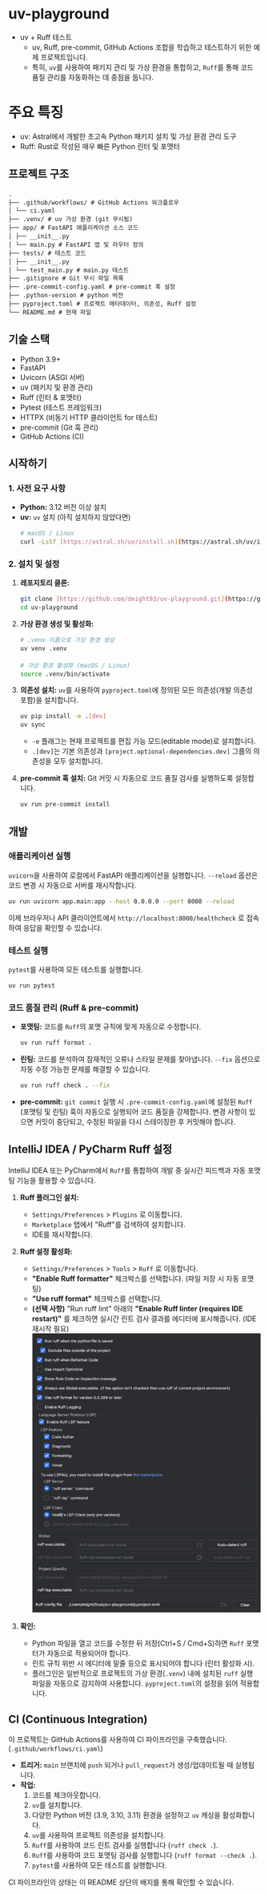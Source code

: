# uv-playground

- uv + Ruff 테스트
    - uv, Ruff, pre-commit, GitHub Actions 조합을 학습하고 테스트하기 위한 예제 프로젝트입니다.
    - 특히, `uv`를 사용하여 패키지 관리 및 가상 환경을 통합하고, `Ruff`를 통해 코드 품질 관리를 자동화하는 데 중점을 둡니다.

# 주요 특징

* uv: Astral에서 개발한 초고속 Python 패키지 설치 및 가상 환경 관리 도구
* Ruff: Rust로 작성된 매우 빠른 Python 린터 및 포맷터

## 프로젝트 구조

```markdown
.
├── .github/workflows/ # GitHub Actions 워크플로우
│ └── ci.yaml
├── .venv/ # uv 가상 환경 (git 무시됨)
├── app/ # FastAPI 애플리케이션 소스 코드
│ ├── __init__.py
│ └── main.py # FastAPI 앱 및 라우터 정의
├── tests/ # 테스트 코드
│ ├── __init__.py
│ └── test_main.py # main.py 테스트
├── .gitignore # Git 무시 파일 목록
├── .pre-commit-config.yaml # pre-commit 훅 설정
├── .python-version # python 버전
├── pyproject.toml # 프로젝트 메타데이터, 의존성, Ruff 설정
└── README.md # 현재 파일
```

## 기술 스택

* Python 3.9+
* FastAPI
* Uvicorn (ASGI 서버)
* uv (패키지 및 환경 관리)
* Ruff (린터 & 포맷터)
* Pytest (테스트 프레임워크)
* HTTPX (비동기 HTTP 클라이언트 for 테스트)
* pre-commit (Git 훅 관리)
* GitHub Actions (CI)

## 시작하기

### 1. 사전 요구 사항

* **Python:** 3.12 버전 이상 설치
* **uv:** `uv` 설치 (아직 설치하지 않았다면)
    ```bash
    # macOS / Linux
    curl -LsSf [https://astral.sh/uv/install.sh](https://astral.sh/uv/install.sh) | sh
    ```

### 2. 설치 및 설정

1. **레포지토리 클론:**
   ```bash
   git clone [https://github.com/deight93/uv-playground.git](https://github.com/deight93/uv-playground.git)
   cd uv-playground
   ```

2. **가상 환경 생성 및 활성화:**
   ```bash
   # .venv 이름으로 가상 환경 생성
   uv venv .venv

   # 가상 환경 활성화 (macOS / Linux)
   source .venv/bin/activate
   ```

3. **의존성 설치:**
   `uv`를 사용하여 `pyproject.toml`에 정의된 모든 의존성(개발 의존성 포함)을 설치합니다.
   ```bash
   uv pip install -e .[dev]
   uv sync
   ```
    * `-e` 플래그는 현재 프로젝트를 편집 가능 모드(editable mode)로 설치합니다.
    * `.[dev]`는 기본 의존성과 `[project.optional-dependencies.dev]` 그룹의 의존성을 모두 설치합니다.

4. **pre-commit 훅 설치:**
   Git 커밋 시 자동으로 코드 품질 검사를 실행하도록 설정합니다.
   ```bash
   uv run pre-commit install
   ```

## 개발

### 애플리케이션 실행

`uvicorn`을 사용하여 로컬에서 FastAPI 애플리케이션을 실행합니다. `--reload` 옵션은 코드 변경 시 자동으로 서버를 재시작합니다.

```bash
uv run uvicorn app.main:app --host 0.0.0.0 --port 8000 --reload
```

이제 브라우저나 API 클라이언트에서 `http://localhost:8000/healthcheck` 로 접속하여 응답을 확인할 수 있습니다.

### 테스트 실행

`pytest`를 사용하여 모든 테스트를 실행합니다.

```bash
uv run pytest
```

### 코드 품질 관리 (Ruff & pre-commit)

* **포맷팅:** 코드를 `Ruff`의 포맷 규칙에 맞게 자동으로 수정합니다.
    ```bash
    uv run ruff format .
    ```
* **린팅:** 코드를 분석하여 잠재적인 오류나 스타일 문제를 찾아냅니다. `--fix` 옵션으로 자동 수정 가능한 문제를 해결할 수 있습니다.
    ```bash
    uv run ruff check . --fix
    ```
* **pre-commit:** `git commit` 실행 시 `.pre-commit-config.yaml`에 설정된 `Ruff` (포맷팅 및 린팅) 훅이 자동으로 실행되어 코드 품질을 강제합니다. 변경 사항이
  있으면 커밋이 중단되고, 수정된 파일을 다시 스테이징한 후 커밋해야 합니다.

## IntelliJ IDEA / PyCharm Ruff 설정

IntelliJ IDEA 또는 PyCharm에서 `Ruff`를 통합하여 개발 중 실시간 피드백과 자동 포맷팅 기능을 활용할 수 있습니다.

1. **Ruff 플러그인 설치:**
    * `Settings/Preferences` > `Plugins` 로 이동합니다.
    * `Marketplace` 탭에서 "Ruff"를 검색하여 설치합니다.
    * IDE를 재시작합니다.

2. **Ruff 설정 활성화:**
    * `Settings/Preferences` > `Tools` > `Ruff` 로 이동합니다.
    * **"Enable Ruff formatter"** 체크박스를 선택합니다. (파일 저장 시 자동 포맷팅)
    * **"Use ruff format"** 체크박스를 선택합니다.
    * **(선택 사항)** "Run ruff lint" 아래의 **"Enable Ruff linter (requires IDE restart)"** 를 체크하면 실시간 린트 검사 결과를 에디터에
      표시해줍니다. (IDE 재시작 필요)
      ![img.png](img/img.png)

3. **확인:**
    * Python 파일을 열고 코드를 수정한 뒤 저장(Ctrl+S / Cmd+S)하면 `Ruff` 포맷터가 자동으로 적용되어야 합니다.
    * 린트 규칙 위반 시 에디터에 밑줄 등으로 표시되어야 합니다 (린터 활성화 시).
    * 플러그인은 일반적으로 프로젝트의 가상 환경(`.venv`) 내에 설치된 `ruff` 실행 파일을 자동으로 감지하여 사용합니다. `pyproject.toml`의 설정을 읽어 적용합니다.

## CI (Continuous Integration)

이 프로젝트는 GitHub Actions를 사용하여 CI 파이프라인을 구축했습니다. (`.github/workflows/ci.yaml`)

* **트리거:** `main` 브랜치에 `push` 되거나 `pull_request`가 생성/업데이트될 때 실행됩니다.
* **작업:**
    1. 코드를 체크아웃합니다.
    2. `uv`를 설치합니다.
    3. 다양한 Python 버전 (3.9, 3.10, 3.11) 환경을 설정하고 `uv` 캐싱을 활성화합니다.
    4. `uv`를 사용하여 프로젝트 의존성을 설치합니다.
    5. `Ruff`를 사용하여 코드 린트 검사를 실행합니다 (`ruff check .`).
    6. `Ruff`를 사용하여 코드 포맷팅 검사를 실행합니다 (`ruff format --check .`).
    7. `pytest`를 사용하여 모든 테스트를 실행합니다.

CI 파이프라인의 상태는 이 README 상단의 배지를 통해 확인할 수 있습니다.
